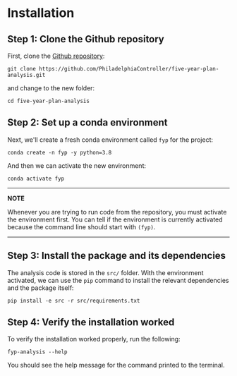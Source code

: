 # Installation


## Step 1: Clone the Github repository

First, clone the [Github repository](https://github.com/PhiladelphiaController/five-year-plan-analysis):

```
git clone https://github.com/PhiladelphiaController/five-year-plan-analysis.git
```
and change to the new folder:

```
cd five-year-plan-analysis
```

## Step 2: Set up a conda environment

Next, we'll create a fresh conda environment called `fyp` for the project:

```
conda create -n fyp -y python=3.8
```

And then we can activate the new environment:

```
conda activate fyp
```

---
**NOTE**

Whenever you are trying to run code from the repository, you must activate the environment first. You can 
tell if the environment is currently activated because the command line should start with `(fyp)`.

---

## Step 3: Install the package and its dependencies


The analysis code is stored in the `src/` folder. With the environment activated, we can 
use the `pip` command to install the relevant dependencies and the package itself:

```
pip install -e src -r src/requirements.txt
```

## Step 4: Verify the installation worked

To verify the installation worked properly, run the 
following:

```
fyp-analysis --help
```

You should see the help message for the command printed to the terminal.
